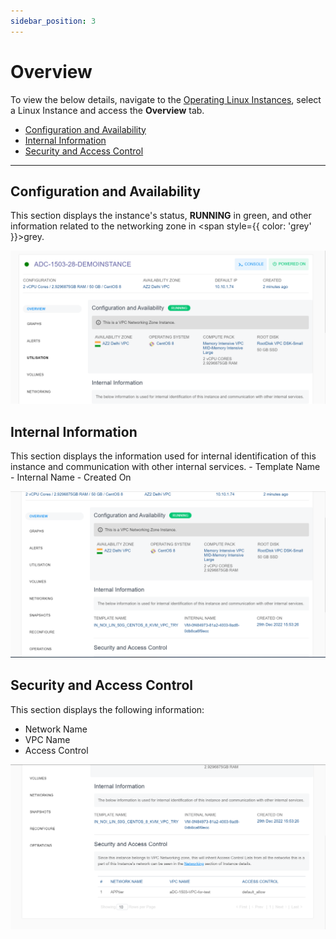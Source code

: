 ```yaml
---
sidebar_position: 3
---
```

# Overview

To view the below details, navigate to the [Operating Linux Instances](AboutLinuxInstances.md), select a Linux Instance and access the **Overview** tab.

- [Configuration and Availability](#configuration-and-availability)
- [Internal Information](#internal-information)
- [Security and Access Control](#security-and-access-control)
---
## Configuration and Availability

This section displays the instance's status, **RUNNING** in <span class="green">green</span>, and other information related to the networking zone in <span style={{ color: 'grey' }}>grey</span>.

![Viewing Details of Linux Instances](img/ViewingDetailsofLinuxInstances1.png)

## Internal Information
This section displays the information used for internal identification of this instance and communication with other internal services.
    - Template Name
    - Internal Name
    - Created On

![Viewing Details of Linux Instances](img/ViewingDetailsofLinuxInstances2.png)

## Security and Access Control
This section displays the following information:

- Network Name
- VPC Name
- Access Control

![Viewing Details of Linux Instances](img/ViewingDetailsofLinuxInstances3.png)




